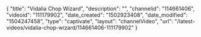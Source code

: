 {
    "title": "Vidalia Chop Wizard",
    "description": "",
    "channelid": "114661406",
    "videoid": "111179902",
    "date_created": "1502923408",
    "date_modified": "1504247458",
    "type": "captivate",
    "layout": "channelVideo",
    "url": "\/latest-videos\/vidalia-chop-wizard\/114661406-111179902"
}